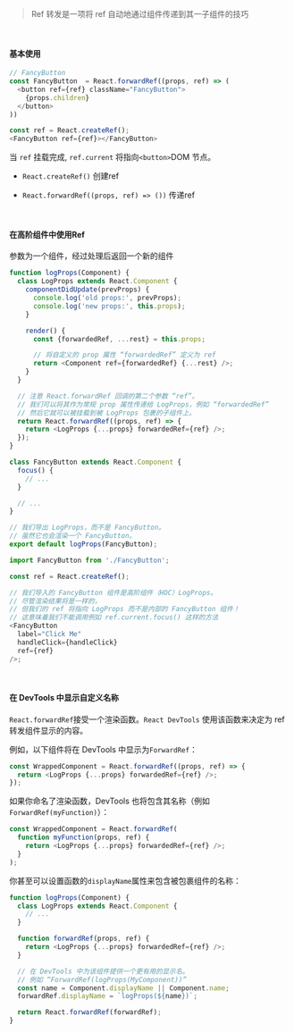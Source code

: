 > Ref 转发是一项将 ref 自动地通过组件传递到其一子组件的技巧

<br/>

#### 基本使用

~~~js
// FancyButton 
const FancyButton  = React.forwardRef((props, ref) => (
  <button ref={ref} className="FancyButton">
    {props.children}
  </button>
))

const ref = React.createRef();
<FancyButton ref={ref}></FancyButton>
~~~

当 `ref` 挂载完成, `ref.current` 将指向`<button>`DOM 节点。

* `React.createRef()` 创建ref

* `React.forwardRef((props, ref) => ())` 传递ref

<br/>

#### 在高阶组件中使用Ref

参数为一个组件，经过处理后返回一个新的组件

~~~js
function logProps(Component) {
  class LogProps extends React.Component {
    componentDidUpdate(prevProps) {
      console.log('old props:', prevProps);
      console.log('new props:', this.props);
    }

    render() {
      const {forwardedRef, ...rest} = this.props;

      // 将自定义的 prop 属性 “forwardedRef” 定义为 ref
      return <Component ref={forwardedRef} {...rest} />;
    }
  }

  // 注意 React.forwardRef 回调的第二个参数 “ref”。
  // 我们可以将其作为常规 prop 属性传递给 LogProps，例如 “forwardedRef”
  // 然后它就可以被挂载到被 LogProps 包裹的子组件上。
  return React.forwardRef((props, ref) => {
    return <LogProps {...props} forwardedRef={ref} />;
  });
}
~~~

~~~js
class FancyButton extends React.Component {
  focus() {
    // ...
  }

  // ...
}

// 我们导出 LogProps，而不是 FancyButton。
// 虽然它也会渲染一个 FancyButton。
export default logProps(FancyButton);
~~~

~~~js
import FancyButton from './FancyButton';

const ref = React.createRef();

// 我们导入的 FancyButton 组件是高阶组件（HOC）LogProps。
// 尽管渲染结果将是一样的，
// 但我们的 ref 将指向 LogProps 而不是内部的 FancyButton 组件！
// 这意味着我们不能调用例如 ref.current.focus() 这样的方法
<FancyButton
  label="Click Me"
  handleClick={handleClick}
  ref={ref}
/>;
~~~

<br/>

#### 在 DevTools 中显示自定义名称

`React.forwardRef`接受一个渲染函数。`React DevTools` 使用该函数来决定为 ref 转发组件显示的内容。

例如，以下组件将在 DevTools 中显示为`ForwardRef`：

~~~js
const WrappedComponent = React.forwardRef((props, ref) => {
  return <LogProps {...props} forwardedRef={ref} />;
});
~~~

如果你命名了渲染函数，DevTools 也将包含其名称（例如 `ForwardRef(myFunction)`）：

~~~js
const WrappedComponent = React.forwardRef(
  function myFunction(props, ref) {
    return <LogProps {...props} forwardedRef={ref} />;
  }
);
~~~

你甚至可以设置函数的`displayName`属性来包含被包裹组件的名称：

~~~js
function logProps(Component) {
  class LogProps extends React.Component {
    // ...
  }

  function forwardRef(props, ref) {
    return <LogProps {...props} forwardedRef={ref} />;
  }

  // 在 DevTools 中为该组件提供一个更有用的显示名。
  // 例如 “ForwardRef(logProps(MyComponent))”
  const name = Component.displayName || Component.name;
  forwardRef.displayName = `logProps(${name})`;

  return React.forwardRef(forwardRef);
}
~~~
